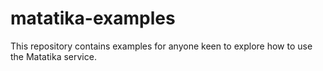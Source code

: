 # matatika-examples
This repository contains examples for anyone keen to explore how to use the Matatika service.

